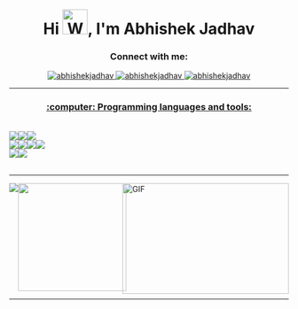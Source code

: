 
  

<h1 align="center">Hi <img src="https://raw.githubusercontent.com/nixin72/nixin72/master/wave.gif" 
         alt="Waving hand animated gif"
         height="45"
         width="45" />, I'm Abhishek Jadhav</h1>
<!-- <h3 align="center">A jack of multiple trades</h3> -->




<h3 align="center">Connect with me:</h3>
<p align="center">
<!-- <img src="https://komarev.com/ghpvc/?username=prajyotzankar&label=Profile%20views&color=0e75b6&style=flat" alt="prajyotzankar" />  -->

<a href="https://www.linkedin.com/in/abhishekjadhav7/" html target="_blank" rel="noopener noreferrer"> 
  <img src="https://img.shields.io/badge/LinkedIn-Profile-0179b6?style=flat&logo=linkedin" alt="abhishekjadhav" /> 

<a href="https://leetcode.com/watch_Me/" html target="_blank" rel="noopener noreferrer"> 
  <img src="https://img.shields.io/badge/LeetCode-Profile-f89f1b?style=flat&logo=leetcode" alt="abhishekjadhav" />

<a href="mailto:jadhavabhishek1911@gmail.com" html target="_blank" rel="noopener noreferrer"> 
  <img src="https://img.shields.io/badge/Gmail-Email-d14836?style=flat&logo=gmail" alt="abhishekjadhav" />

</p>

---

<h3 align="center">:computer: Programming languages and tools:</h3><br>
<div align="center" style="display:flex">
  <img src="https://img.shields.io/badge/HTML5-E34F26?style=for-the-badge&logo=html5&logoColor=white"/>
  <img src="https://img.shields.io/badge/CSS3-1572B6?style=for-the-badge&logo=css3&logoColor=white"/>
  <img src="https://img.shields.io/badge/JavaScript-F7DF1E?style=for-the-badge&logo=javascript&logoColor=black"/>
</div>
<div align="center" style="display:flex">
  <img src="https://img.shields.io/badge/React-20232A?style=for-the-badge&logo=react&logoColor=61DAFB"/>
  <img src="https://img.shields.io/badge/Node.js-339933?style=for-the-badge&logo=nodedotjs&logoColor=white"/>
  <img src="https://img.shields.io/badge/Express.js-000000?style=for-the-badge&logo=express&logoColor=white"/>
  <img src="https://img.shields.io/badge/mongodb-CB3837?style=for-the-badge&logo=mongodb&logoColor=white"/>
</div>
 
<div align="center" style="display:flex">

  <img src="https://img.shields.io/badge/c++-5E5C5C?style=for-the-badge&logo=c++&logoColor=white"/>
  <img src="https://img.shields.io/badge/Java-ED8B00?style=for-the-badge&logo=java&logoColor=white"/> 
  
</div>
  
<br>
  
 ---
<img align="right" alt="GIF" src="https://media.giphy.com/media/qgQUggAC3Pfv687qPC/giphy.gif" height="200" width="300"/>
  
<div align="left" style="display:flex">  
  <a href="https://github.com/abhishekjadhav07">
<img align="center" src="https://github-readme-stats.vercel.app/api?username=abhishekjadhav07&show_icons=true&hide_border=true&theme=github_dark"/> 
  </a>
  <a href="https://github.com/abhishekjadhav07">
    <img align="center" height="195px" src="https://github-readme-stats.vercel.app/api/top-langs/?username=abhishekjadhav07&theme=github_dark&hide_langs_below=0&hide_border=true" />
  </a>
</div>

---
